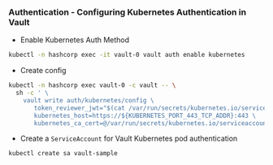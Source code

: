 ### Authentication - Configuring Kubernetes Authentication in Vault

- Enable Kubernetes Auth Method

```bash
kubectl -n hashcorp exec -it vault-0 vault auth enable kubernetes
```

- Create config

```bash
kubectl -n hashcorp exec vault-0 -c vault -- \
  sh -c ' \
    vault write auth/kubernetes/config \
       token_reviewer_jwt="$(cat /var/run/secrets/kubernetes.io/serviceaccount/token)" \
       kubernetes_host=https://${KUBERNETES_PORT_443_TCP_ADDR}:443 \
       kubernetes_ca_cert=@/var/run/secrets/kubernetes.io/serviceaccount/ca.crt'
```

- Create a `ServiceAccount` for Vault Kubernetes pod authentication

```bash
kubectl create sa vault-sample
```
